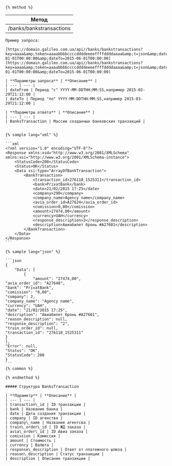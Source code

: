 ```
{% method %}
```

| **Метод** |
| --- |
| /banks/bankstransactions |

    Пример запроса:

    [https://domain.galileo.com.ua/api//banks/bankstransactions?key=aaaa&amp;token=aaaabbbbccccddddeeeeffffddddaaaa&amp;t=json&amp;dateFrom=2015-01-01T00:00:00&amp;dateTo=2015-06-01T00:00:00](https://domain.galileo.com.ua/api//banks/bankstransactions?key=aaaa&amp;token=aaaabbbbccccddddeeeeffffddddaaaa&amp;t=json&amp;dateFrom=2015-01-01T00:00:00&amp;dateTo=2015-06-01T00:00:00)

    | **Параметры запроса** | **Описание** |
    | --- | --- |
    | dateFrom | Период "с" YYYY-MM-DDTHH:MM:SS,например 2015-03-29T21:12:00 |
    | dateTo | Период "по" YYYY-MM-DDTHH:MM:SS,например 2015-03-29T21:12:00 |

    | **Параметры ответа** | **Описание** |
    | --- | --- |
    | BanksTransaction | Массив созданных банковских транзакций |


    {% sample lang="xml" %}

    ```xml
    <?xml version="1.0" encoding="UTF-8"?>
    <Response xmlns:xsd="http://www.w3.org/2001/XMLSchema" xmlns:xsi="http://www.w3.org/2001/XMLSchema-instance">
        <StatusCode>200</StatusCode>
        <Status>OK</Status>
        <Data xsi:type="ArrayOfBankTransaction">
            <BankTransaction>
                <transaction_id>276118_1525311</transaction_id>
                <bank>PrivatBank</bank>
                <date>21/02/2015 17:25</date>
                <company>290</company>
                <company_name>Agency name</company_name>
                <avia_order_id>A27624</avia_order_id>
                <comission>0,00</comission>
                <amount>27474,00</amount>
                <currency>UAH</currency>
                <response_description>2</response_description>
                <description>Авиабилет бронь #A27601</description>
            </BankTransaction>
        </Data>
    </Response>
    ```

    {% sample lang="json" %}

    ```json
    {
        "Data": [
            {
                "amount": "27474,00",
    "avia_order_id": "A27648",
    "bank": "PrivatBank",
    "comission": "0,00",
    "company": 2,
    "company_name": "Agency name",
    "currency": "UAH",
    "date": "21/02/2015 17:25",
    "description": "Авиабилет бронь #A27601",
    "reason_description": null,
    "response_description": "2",
    "train_order_id": null,
    "transaction_id": "276118_1525311"
    }
    ],
    "Error": null,
    "Status": "OK",
    "StatusCode": 200
    }
    ```
    {% common %}

    {% endmethod %}

    ##### Структура BanksTransaction

    | **Параметр** | **Описание** |
    | --- | --- |
    | transaction\_id | ID транзакции |
    | bank | Название банка |
    | date | Дата создания транзакции |
    | company | ID агенства |
    | company\_name | Название агентсва |
    | train\_order\_id | ID ЖД заказа |
    | avia\_order\_id | ID Авиа заказа |
    | comission | Комиссия |
    | amount | Стоимость |
    | currency | Валюта |
    | response\_description | Ответ от платежного шлюза |
    | reason\_description | Статус транзакции |
    | description | Описание транзакции |



